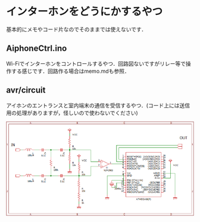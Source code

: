 # インターホンをどうにかするやつ

基本的にメモやコード片なのでそのままでは使えないです．


## AiphoneCtrl.ino

Wi-Fiでインターホンをコントロールするやつ．回路図ないですがリレー等で操作する感じです．回路作る場合はmemo.mdも参照．


## avr/circuit

アイホンのエントランスと室内端末の通信を受信するやつ．(コード上には送信用の処理がありますが，怪しいので使わないでください)

![受信回路](circuit/circuit.png)


